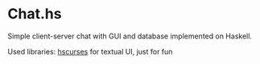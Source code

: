 # Chat.hs
Simple client-server chat with GUI and database implemented on Haskell.

Used libraries:
[hscurses](https://hackage.haskell.org/package/hscurses) for textual UI, just for fun 
